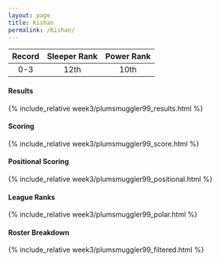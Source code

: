 ```yaml
---
layout: page
title: Kishan
permalink: /Kishan/
---
```


Record | Sleeper Rank | Power Rank               
:--: | :--: | :--:
0-3 | 12th | 10th   

#### Results
{% include_relative week3/plumsmuggler99_results.html %}

#### Scoring
{% include_relative week3/plumsmuggler99_score.html %}

#### Positional Scoring
{% include_relative week3/plumsmuggler99_positional.html %}

#### League Ranks
{% include_relative week3/plumsmuggler99_polar.html %}

#### Roster Breakdown
{% include_relative week3/plumsmuggler99_filtered.html %}
